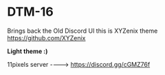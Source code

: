 # DTM-16
Brings back the Old Discord UI this is XYZenix theme https://github.com/XYZenix

**Light theme :)**

11pixels server ----> https://discord.gg/cGMZ76f
